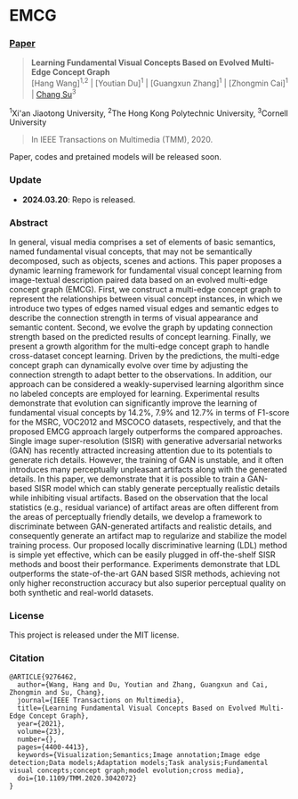 
# EMCG

### [Paper](https://ieeexplore.ieee.org/stamp/stamp.jsp?tp=&arnumber=9276462)

> **Learning Fundamental Visual Concepts Based on Evolved Multi-Edge Concept Graph** <br>
> [Hang Wang]<sup>1,2</sup> | 
[Youtian Du]<sup>1</sup> | 
[Guangxun Zhang]<sup>1</sup> | 
[Zhongmin Cai]<sup>1</sup> | 
[Chang Su](https://sites.google.com/view/changsu/home)<sup>3</sup>

<sup>1</sup>Xi'an Jiaotong University, <sup>2</sup>The Hong Kong Polytechnic University, <sup>3</sup>Cornell University <br>
> In IEEE Transactions on Multimedia (TMM), 2020.


Paper, codes and pretained models will be released soon. 






### Update
- **2024.03.20**: Repo is released.


### Abstract
In general, visual media comprises a set of elements of basic semantics, named fundamental visual concepts, that may not be semantically decomposed, such as objects, scenes and actions. This paper proposes a dynamic learning framework for fundamental visual concept learning from image-textual description paired data based on an evolved multi-edge concept graph (EMCG). First, we construct a multi-edge concept graph to represent the relationships between visual concept instances, in which we introduce two types of edges named visual edges and semantic edges to describe the connection strength in terms of visual appearance and semantic content. Second, we evolve the graph by updating connection strength based on the predicted results of concept learning. Finally, we present a growth algorithm for the multi-edge concept graph to handle cross-dataset concept learning. Driven by the predictions, the multi-edge concept graph can dynamically evolve over time by adjusting the connection strength to adapt better to the observations. In addition, our approach can be considered a weakly-supervised learning algorithm since no labeled concepts are employed for learning. Experimental results demonstrate that evolution can significantly improve the learning of fundamental visual concepts by 14.2%, 7.9% and 12.7% in terms of F1-score for the MSRC, VOC2012 and MSCOCO datasets, respectively, and that the proposed EMCG approach largely outperforms the compared approaches. Single image super-resolution (SISR) with generative adversarial networks (GAN) has recently attracted increasing attention due to its potentials to generate rich details. However, the training of GAN is unstable, and it often introduces many perceptually unpleasant artifacts along with the generated details. In this paper, we demonstrate that it is possible to train a GAN-based SISR model which can stably generate perceptually realistic details while inhibiting visual artifacts. Based on the observation that the local statistics (e.g., residual variance) of artifact areas are often different from the areas of perceptually friendly details, we develop a framework to discriminate between GAN-generated artifacts and realistic details, and consequently generate an artifact map to regularize and stabilize the model training process. Our proposed locally discriminative learning (LDL) method is simple yet effective, which can be easily plugged in off-the-shelf SISR methods and boost their performance. Experiments demonstrate that LDL outperforms the state-of-the-art GAN based SISR methods, achieving not only higher reconstruction accuracy but also superior perceptual quality on both synthetic and real-world datasets.


### License

This project is released under the MIT license.

### Citation
```
@ARTICLE{9276462,
  author={Wang, Hang and Du, Youtian and Zhang, Guangxun and Cai, Zhongmin and Su, Chang},
  journal={IEEE Transactions on Multimedia}, 
  title={Learning Fundamental Visual Concepts Based on Evolved Multi-Edge Concept Graph}, 
  year={2021},
  volume={23},
  number={},
  pages={4400-4413},
  keywords={Visualization;Semantics;Image annotation;Image edge detection;Data models;Adaptation models;Task analysis;Fundamental visual concepts;concept graph;model evolution;cross media},
  doi={10.1109/TMM.2020.3042072}
}
```


